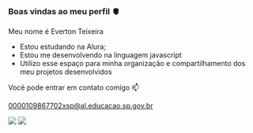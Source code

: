 ### Boas vindas ao meu perfil 🫀

Meu nome é Everton Teixeira

- Estou estudando na Alura;
- Estou me desenvolvendo na linguagem javascript
- Utilizo esse espaço para minha organização e compartilhamento dos meu projetos desenvolvidos

Você pode entrar em contato comigo 📫

0000109867702xsp@al.educacao.sp.gov.br

![](https://media.giphy.com/media/v1.Y2lkPTc5MGI3NjExYjJjcGc0MzRraDc2Mmp3anJkeWp5YTd1ejIwYnNuZDNvaXI5eXp0NyZlcD12MV9naWZzX3NlYXJjaCZjdD1n/1zJEz2pvqumDlG2Twh/giphy.gif)
![](https://media.giphy.com/media/VYfkiqCwd5AczrDnbq/giphy.gif?cid=ecf05e47atxffsp0s3kdjreifurcfyyyz0u494livhgi7xid&ep=v1_gifs_search&rid=giphy.gif&ct=g)
